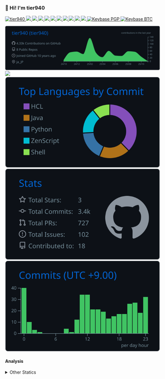 ### 👋 Hi! I'm tier940

<p align="left"> 
  <a href="https://github.com/tier940/tier940/">
    <img src="https://komarev.com/ghpvc/?username=tier940" alt="tier940" />
  </a>
  <a href="http://twitter.com/tier940">
    <img height="20" src="https://img.shields.io/twitter/follow/tier940?label=Twitter&logo=twitter&style=flat" />
  </a>
  <a href="https://github.com/tier940">
    <img height="20" src="https://img.shields.io/github/followers/tier940?label=follow&logo=github&style=flat" />
  </a>
  <a href="https://www.reddit.com/user/tier940">
    <img height="20" src="https://img.shields.io/reddit/user-karma/combined/tier940?label=Reddit&logo=reddit&style=flat" />
  </a>
  <a href="https://stackoverflow.com/users/17317833/tier940">
    <img height="20" src="https://img.shields.io/stackexchange/stackoverflow/r/17317833?label=StackOverflow&logo=stack-overflow&style=flat" />
  </a>
  <a href="https://zenn.dev/tier940">
    <img height="20" src="https://zenn.badge.nikaera.com/s/tier940/likes" />
  </a>
  <a href="https://zenn.dev/tier940">
    <img height="20" src="https://zenn.badge.nikaera.com/s/tier940/followers" />
  </a>
  <a href="https://zenn.dev/tier940">
    <img height="20" src="https://zenn.badge.nikaera.com/s/tier940/articles" />
  </a>
  <a href="http://qiita.com/tier940">
    <img height="20" src="https://qiita-badge.apiapi.app/s/tier940/posts.svg" />
  </a>
  <a href="http://qiita.com/tier940">
    <img height="20" src="https://qiita-badge.apiapi.app/s/tier940/contributions.svg" />
  </a>
  <a href="https://github.com/tier940/tier940/">
    <img height="20" src="https://github.com/tier940/tier940/actions/workflows/main.yml/badge.svg" />
  </a>
  <a href="https://keybase.io/tier940">
    <img alt="Keybase PGP" src="https://img.shields.io/keybase/pgp/tier940">
  </a>
  <a href="https://keybase.io/tier940">
    <img alt="Keybase BTC" src="https://img.shields.io/keybase/btc/tier940">
  </a>
</p>

[![](https://raw.githubusercontent.com/tier940/tier940/main/profile-summary-card-output/github_dark/0-profile-details.svg)](https://github.com/vn7n24fzkq/github-profile-summary-cards)
[![](https://raw.githubusercontent.com/tier940/tier940/main/profile-summary-card-output/github_dark/1-repos-per-language.svg)](https://github.com/vn7n24fzkq/github-profile-summary-cards) [![](https://raw.githubusercontent.com/tier940/tier940/main/profile-summary-card-output/github_dark/2-most-commit-language.svg)](https://github.com/vn7n24fzkq/github-profile-summary-cards)
[![](https://raw.githubusercontent.com/tier940/tier940/main/profile-summary-card-output/github_dark/3-stats.svg)](https://github.com/vn7n24fzkq/github-profile-summary-cards) [![](https://raw.githubusercontent.com/tier940/tier940/main/profile-summary-card-output/github_dark/4-productive-time.svg)](https://github.com/vn7n24fzkq/github-profile-summary-cards)


#### Analysis
<!-- <img height="150" src="https://github.com/tier940/tier940/blob/master/images/stat.svg" alt="Alternative Text"/> -->

<details>
  <summary>Other Statics</summary>
  <!--START_SECTION:waka-->
![Code Time](http://img.shields.io/badge/Code%20Time-3%2C140%20hrs%2015%20mins-blue)

**🐱 My GitHub Data** 

> 📦 22.8 kB Used in GitHub's Storage 
 > 
> 💼 Opted to Hire
 > 
> 📜 11 Public Repositories 
 > 
> 🔑 2 Private Repositories 
 > 
**I'm an Early 🐤** 

```text
🌞 Morning                1563 commits        ████░░░░░░░░░░░░░░░░░░░░░   15.54 % 
🌆 Daytime                3707 commits        █████████░░░░░░░░░░░░░░░░   36.85 % 
🌃 Evening                3719 commits        █████████░░░░░░░░░░░░░░░░   36.96 % 
🌙 Night                  1072 commits        ███░░░░░░░░░░░░░░░░░░░░░░   10.66 % 
```
📅 **I'm Most Productive on Saturday** 

```text
Monday                   984 commits         ██░░░░░░░░░░░░░░░░░░░░░░░   09.78 % 
Tuesday                  1741 commits        ████░░░░░░░░░░░░░░░░░░░░░   17.30 % 
Wednesday                1166 commits        ███░░░░░░░░░░░░░░░░░░░░░░   11.59 % 
Thursday                 1164 commits        ███░░░░░░░░░░░░░░░░░░░░░░   11.57 % 
Friday                   1278 commits        ███░░░░░░░░░░░░░░░░░░░░░░   12.70 % 
Saturday                 1996 commits        █████░░░░░░░░░░░░░░░░░░░░   19.84 % 
Sunday                   1732 commits        ████░░░░░░░░░░░░░░░░░░░░░   17.21 % 
```


📊 **This Week I Spent My Time On** 

```text
🕑︎ Time Zone: Asia/Tokyo

💬 Programming Languages: 
Other                    20 hrs 22 mins      █████████████████░░░░░░░░   66.12 % 
Java                     5 hrs 45 mins       █████░░░░░░░░░░░░░░░░░░░░   18.67 % 
JSON                     2 hrs 17 mins       ██░░░░░░░░░░░░░░░░░░░░░░░   07.44 % 
Markdown                 37 mins             █░░░░░░░░░░░░░░░░░░░░░░░░   02.05 % 
INI                      30 mins             ░░░░░░░░░░░░░░░░░░░░░░░░░   01.66 % 

🔥 Editors: 
Edge                     19 hrs 25 mins      ████████████████░░░░░░░░░   63.04 % 
Intellijidea             6 hrs 27 mins       █████░░░░░░░░░░░░░░░░░░░░   20.97 % 
VS Code                  4 hrs 55 mins       ████░░░░░░░░░░░░░░░░░░░░░   15.98 % 

💻 Operating System: 
Windows                  30 hrs 48 mins      █████████████████████████   100.00 % 
```

**I Mostly Code in Java** 

```text
Java                     13 repos            ███████████░░░░░░░░░░░░░░   44.83 % 
ZenScript                3 repos             ███░░░░░░░░░░░░░░░░░░░░░░   10.34 % 
HTML                     2 repos             ██░░░░░░░░░░░░░░░░░░░░░░░   06.90 % 
Shell                    2 repos             ██░░░░░░░░░░░░░░░░░░░░░░░   06.90 % 
Dockerfile               1 repo              █░░░░░░░░░░░░░░░░░░░░░░░░   03.45 % 
```



**Timeline**

![Lines of Code chart](https://raw.githubusercontent.com/tier940/tier940/main/assets/bar_graph.png)


 Last Updated on 24/01/2024 00:12:47 UTC
<!--END_SECTION:waka-->
</details>
